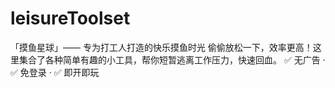 # leisureToolset
「摸鱼星球」—— 专为打工人打造的快乐摸鱼时光 偷偷放松一下，效率更高！这里集合了各种简单有趣的小工具，帮你短暂逃离工作压力，快速回血。 ✅ 无广告 · ✅ 免登录 · ✅ 即开即玩
